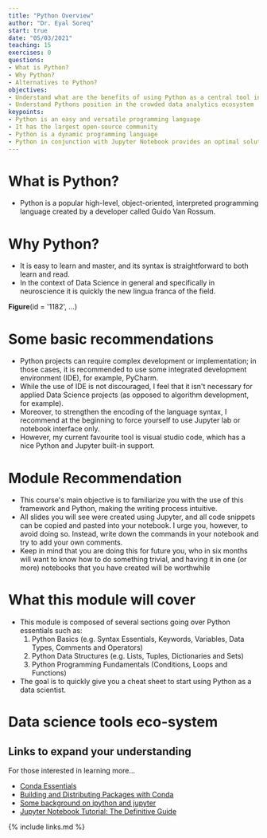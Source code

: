 ```yaml
---
title: "Python Overview"
author: "Dr. Eyal Soreq" 
start: true
date: "05/03/2021"
teaching: 15
exercises: 0
questions:
- What is Python?
- Why Python?
- Alternatives to Python? 
objectives:
- Understand what are the benefits of using Python as a central tool in your PhD.
- Understand Pythons position in the crowded data analytics ecosystem
keypoints:
- Python is an easy and versatile programming language
- It has the largest open-source community
- Python is a dynamic programming language
- Python in conjunction with Jupyter Notebook provides an optimal solution for almost all  research projects
---
```


# What is Python?
- Python is a popular high-level, object-oriented, interpreted programming language created by a developer called Guido Van Rossum.


# Why Python?

- It is easy to learn and master, and its syntax is straightforward to both learn and read. 
- In the context of Data Science in general and specifically in neuroscience it is quickly the new lingua franca of the field. 


<div class="bk-root" id="07247788-bda6-4511-aae8-5a0b38731232" data-root-id="1182"></div>








<div style="display: table;"><div style="display: table-row;"><div style="display: table-cell;"><b title="bokeh.plotting.figure.Figure">Figure</b>(</div><div style="display: table-cell;">id&nbsp;=&nbsp;'1182', <span id="1295" style="cursor: pointer;">&hellip;)</span></div></div><div class="1294" style="display: none;"><div style="display: table-cell;"></div><div style="display: table-cell;">above&nbsp;=&nbsp;[],</div></div><div class="1294" style="display: none;"><div style="display: table-cell;"></div><div style="display: table-cell;">align&nbsp;=&nbsp;'start',</div></div><div class="1294" style="display: none;"><div style="display: table-cell;"></div><div style="display: table-cell;">aspect_ratio&nbsp;=&nbsp;None,</div></div><div class="1294" style="display: none;"><div style="display: table-cell;"></div><div style="display: table-cell;">aspect_scale&nbsp;=&nbsp;1,</div></div><div class="1294" style="display: none;"><div style="display: table-cell;"></div><div style="display: table-cell;">background&nbsp;=&nbsp;None,</div></div><div class="1294" style="display: none;"><div style="display: table-cell;"></div><div style="display: table-cell;">background_fill_alpha&nbsp;=&nbsp;1.0,</div></div><div class="1294" style="display: none;"><div style="display: table-cell;"></div><div style="display: table-cell;">background_fill_color&nbsp;=&nbsp;'#ffffff',</div></div><div class="1294" style="display: none;"><div style="display: table-cell;"></div><div style="display: table-cell;">below&nbsp;=&nbsp;[LinearAxis(id='1193', ...)],</div></div><div class="1294" style="display: none;"><div style="display: table-cell;"></div><div style="display: table-cell;">border_fill_alpha&nbsp;=&nbsp;1.0,</div></div><div class="1294" style="display: none;"><div style="display: table-cell;"></div><div style="display: table-cell;">border_fill_color&nbsp;=&nbsp;'#ffffff',</div></div><div class="1294" style="display: none;"><div style="display: table-cell;"></div><div style="display: table-cell;">center&nbsp;=&nbsp;[Grid(id='1196', ...), Grid(id='1200', ...), Legend(id='1232', ...)],</div></div><div class="1294" style="display: none;"><div style="display: table-cell;"></div><div style="display: table-cell;">css_classes&nbsp;=&nbsp;[],</div></div><div class="1294" style="display: none;"><div style="display: table-cell;"></div><div style="display: table-cell;">disabled&nbsp;=&nbsp;False,</div></div><div class="1294" style="display: none;"><div style="display: table-cell;"></div><div style="display: table-cell;">extra_x_ranges&nbsp;=&nbsp;{},</div></div><div class="1294" style="display: none;"><div style="display: table-cell;"></div><div style="display: table-cell;">extra_y_ranges&nbsp;=&nbsp;{},</div></div><div class="1294" style="display: none;"><div style="display: table-cell;"></div><div style="display: table-cell;">frame_height&nbsp;=&nbsp;None,</div></div><div class="1294" style="display: none;"><div style="display: table-cell;"></div><div style="display: table-cell;">frame_width&nbsp;=&nbsp;None,</div></div><div class="1294" style="display: none;"><div style="display: table-cell;"></div><div style="display: table-cell;">height&nbsp;=&nbsp;400,</div></div><div class="1294" style="display: none;"><div style="display: table-cell;"></div><div style="display: table-cell;">height_policy&nbsp;=&nbsp;'auto',</div></div><div class="1294" style="display: none;"><div style="display: table-cell;"></div><div style="display: table-cell;">hidpi&nbsp;=&nbsp;True,</div></div><div class="1294" style="display: none;"><div style="display: table-cell;"></div><div style="display: table-cell;">inner_height&nbsp;=&nbsp;0,</div></div><div class="1294" style="display: none;"><div style="display: table-cell;"></div><div style="display: table-cell;">inner_width&nbsp;=&nbsp;0,</div></div><div class="1294" style="display: none;"><div style="display: table-cell;"></div><div style="display: table-cell;">js_event_callbacks&nbsp;=&nbsp;{},</div></div><div class="1294" style="display: none;"><div style="display: table-cell;"></div><div style="display: table-cell;">js_property_callbacks&nbsp;=&nbsp;{},</div></div><div class="1294" style="display: none;"><div style="display: table-cell;"></div><div style="display: table-cell;">left&nbsp;=&nbsp;[LinearAxis(id='1197', ...)],</div></div><div class="1294" style="display: none;"><div style="display: table-cell;"></div><div style="display: table-cell;">lod_factor&nbsp;=&nbsp;10,</div></div><div class="1294" style="display: none;"><div style="display: table-cell;"></div><div style="display: table-cell;">lod_interval&nbsp;=&nbsp;300,</div></div><div class="1294" style="display: none;"><div style="display: table-cell;"></div><div style="display: table-cell;">lod_threshold&nbsp;=&nbsp;2000,</div></div><div class="1294" style="display: none;"><div style="display: table-cell;"></div><div style="display: table-cell;">lod_timeout&nbsp;=&nbsp;500,</div></div><div class="1294" style="display: none;"><div style="display: table-cell;"></div><div style="display: table-cell;">margin&nbsp;=&nbsp;(0, 0, 0, 0),</div></div><div class="1294" style="display: none;"><div style="display: table-cell;"></div><div style="display: table-cell;">match_aspect&nbsp;=&nbsp;False,</div></div><div class="1294" style="display: none;"><div style="display: table-cell;"></div><div style="display: table-cell;">max_height&nbsp;=&nbsp;None,</div></div><div class="1294" style="display: none;"><div style="display: table-cell;"></div><div style="display: table-cell;">max_width&nbsp;=&nbsp;None,</div></div><div class="1294" style="display: none;"><div style="display: table-cell;"></div><div style="display: table-cell;">min_border&nbsp;=&nbsp;5,</div></div><div class="1294" style="display: none;"><div style="display: table-cell;"></div><div style="display: table-cell;">min_border_bottom&nbsp;=&nbsp;None,</div></div><div class="1294" style="display: none;"><div style="display: table-cell;"></div><div style="display: table-cell;">min_border_left&nbsp;=&nbsp;None,</div></div><div class="1294" style="display: none;"><div style="display: table-cell;"></div><div style="display: table-cell;">min_border_right&nbsp;=&nbsp;None,</div></div><div class="1294" style="display: none;"><div style="display: table-cell;"></div><div style="display: table-cell;">min_border_top&nbsp;=&nbsp;None,</div></div><div class="1294" style="display: none;"><div style="display: table-cell;"></div><div style="display: table-cell;">min_height&nbsp;=&nbsp;None,</div></div><div class="1294" style="display: none;"><div style="display: table-cell;"></div><div style="display: table-cell;">min_width&nbsp;=&nbsp;None,</div></div><div class="1294" style="display: none;"><div style="display: table-cell;"></div><div style="display: table-cell;">name&nbsp;=&nbsp;None,</div></div><div class="1294" style="display: none;"><div style="display: table-cell;"></div><div style="display: table-cell;">outer_height&nbsp;=&nbsp;0,</div></div><div class="1294" style="display: none;"><div style="display: table-cell;"></div><div style="display: table-cell;">outer_width&nbsp;=&nbsp;0,</div></div><div class="1294" style="display: none;"><div style="display: table-cell;"></div><div style="display: table-cell;">outline_line_alpha&nbsp;=&nbsp;1.0,</div></div><div class="1294" style="display: none;"><div style="display: table-cell;"></div><div style="display: table-cell;">outline_line_cap&nbsp;=&nbsp;'butt',</div></div><div class="1294" style="display: none;"><div style="display: table-cell;"></div><div style="display: table-cell;">outline_line_color&nbsp;=&nbsp;'#e5e5e5',</div></div><div class="1294" style="display: none;"><div style="display: table-cell;"></div><div style="display: table-cell;">outline_line_dash&nbsp;=&nbsp;[],</div></div><div class="1294" style="display: none;"><div style="display: table-cell;"></div><div style="display: table-cell;">outline_line_dash_offset&nbsp;=&nbsp;0,</div></div><div class="1294" style="display: none;"><div style="display: table-cell;"></div><div style="display: table-cell;">outline_line_join&nbsp;=&nbsp;'bevel',</div></div><div class="1294" style="display: none;"><div style="display: table-cell;"></div><div style="display: table-cell;">outline_line_width&nbsp;=&nbsp;1,</div></div><div class="1294" style="display: none;"><div style="display: table-cell;"></div><div style="display: table-cell;">output_backend&nbsp;=&nbsp;'webgl',</div></div><div class="1294" style="display: none;"><div style="display: table-cell;"></div><div style="display: table-cell;">renderers&nbsp;=&nbsp;[GlyphRenderer(id='1221', ...)],</div></div><div class="1294" style="display: none;"><div style="display: table-cell;"></div><div style="display: table-cell;">reset_policy&nbsp;=&nbsp;'standard',</div></div><div class="1294" style="display: none;"><div style="display: table-cell;"></div><div style="display: table-cell;">right&nbsp;=&nbsp;[],</div></div><div class="1294" style="display: none;"><div style="display: table-cell;"></div><div style="display: table-cell;">sizing_mode&nbsp;=&nbsp;'fixed',</div></div><div class="1294" style="display: none;"><div style="display: table-cell;"></div><div style="display: table-cell;">subscribed_events&nbsp;=&nbsp;[],</div></div><div class="1294" style="display: none;"><div style="display: table-cell;"></div><div style="display: table-cell;">syncable&nbsp;=&nbsp;True,</div></div><div class="1294" style="display: none;"><div style="display: table-cell;"></div><div style="display: table-cell;">tags&nbsp;=&nbsp;[],</div></div><div class="1294" style="display: none;"><div style="display: table-cell;"></div><div style="display: table-cell;">title&nbsp;=&nbsp;Title(id='1183', ...),</div></div><div class="1294" style="display: none;"><div style="display: table-cell;"></div><div style="display: table-cell;">title_location&nbsp;=&nbsp;'above',</div></div><div class="1294" style="display: none;"><div style="display: table-cell;"></div><div style="display: table-cell;">toolbar&nbsp;=&nbsp;Toolbar(id='1208', ...),</div></div><div class="1294" style="display: none;"><div style="display: table-cell;"></div><div style="display: table-cell;">toolbar_location&nbsp;=&nbsp;'right',</div></div><div class="1294" style="display: none;"><div style="display: table-cell;"></div><div style="display: table-cell;">toolbar_sticky&nbsp;=&nbsp;True,</div></div><div class="1294" style="display: none;"><div style="display: table-cell;"></div><div style="display: table-cell;">visible&nbsp;=&nbsp;True,</div></div><div class="1294" style="display: none;"><div style="display: table-cell;"></div><div style="display: table-cell;">width&nbsp;=&nbsp;600,</div></div><div class="1294" style="display: none;"><div style="display: table-cell;"></div><div style="display: table-cell;">width_policy&nbsp;=&nbsp;'auto',</div></div><div class="1294" style="display: none;"><div style="display: table-cell;"></div><div style="display: table-cell;">x_range&nbsp;=&nbsp;DataRange1d(id='1185', ...),</div></div><div class="1294" style="display: none;"><div style="display: table-cell;"></div><div style="display: table-cell;">x_scale&nbsp;=&nbsp;LinearScale(id='1189', ...),</div></div><div class="1294" style="display: none;"><div style="display: table-cell;"></div><div style="display: table-cell;">y_range&nbsp;=&nbsp;DataRange1d(id='1187', ...),</div></div><div class="1294" style="display: none;"><div style="display: table-cell;"></div><div style="display: table-cell;">y_scale&nbsp;=&nbsp;LinearScale(id='1191', ...))</div></div></div>
<script>
(function() {
  var expanded = false;
  var ellipsis = document.getElementById("1295");
  ellipsis.addEventListener("click", function() {
    var rows = document.getElementsByClassName("1294");
    for (var i = 0; i < rows.length; i++) {
      var el = rows[i];
      el.style.display = expanded ? "none" : "table-row";
    }
    ellipsis.innerHTML = expanded ? "&hellip;)" : "&lsaquo;&lsaquo;&lsaquo;";
    expanded = !expanded;
  });
})();
</script>

# Some basic recommendations

- Python projects can require complex development or implementation; in those cases, it is recommended to use some integrated development environment (IDE), for example, PyCharm. 
- While the use of IDE is not discouraged, I feel that it isn't necessary for applied Data Science projects (as opposed to algorithm development, for example). 
- Moreover, to strengthen the encoding of the language syntax, I recommend at the beginning to force yourself to use Jupyter lab or notebook interface only.
- However, my current favourite tool is visual studio code, which has a nice Python and Jupyter built-in support.


# Module Recommendation

- This course's main objective is to familiarize you with the use of this framework  and Python, making the writing process intuitive.
- All slides you will see were created using Jupyter, and all code snippets can be copied and pasted into your notebook.
I urge you, however, to avoid doing so.
Instead, write down the commands in your notebook and try to add your own comments.
- Keep in mind that you are doing this for future you, who in six months will want to know how to do something trivial, and having it in one (or more) notebooks that you have created will be worthwhile 

# What this module will cover
- This module is composed of several sections going over Python essentials such as: 
    1. Python Basics (e.g. Syntax Essentials, Keywords, Variables, Data Types, Comments and Operators)
    1. Python Data Structures (e.g. Lists, Tuples, Dictionaries and Sets)
    1. Python Programming Fundamentals (Conditions, Loops and Functions)
- The goal is to quickly give you a cheat sheet to start using Python as a data scientist.

# Data science tools eco-system 

## Links to expand your understanding 

For those interested in learning more...

- [Conda Essentials](https://learn.datacamp.com/courses/conda-essentials)
- [Building and Distributing Packages with Conda](https://learn.datacamp.com/courses/building-and-distributing-packages-with-conda)
- [Some background on ipython and jupyter](https://www.datacamp.com/community/blog/ipython-jupyter)
- [Jupyter Notebook Tutorial: The Definitive Guide](https://www.datacamp.com/community/tutorials/tutorial-jupyter-notebook)


{% include links.md %}

